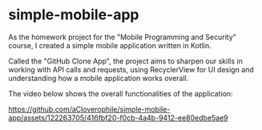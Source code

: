 # simple-mobile-app

As the homework project for the "Mobile Programming and Security" course, I created a simple mobile application written in Kotlin. 

Called the "GitHub Clone App", the project aims to sharpen our skills in working with API calls and requests, using RecyclerView for UI design and understanding how a mobile application works overall. 

The video below shows the overall functionalities of the application:

https://github.com/aCloverophile/simple-mobile-app/assets/122263705/416fbf20-f0cb-4a4b-9412-ee80edbe5ae9

